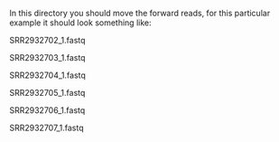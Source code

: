 In this directory you should move the forward reads, for this particular example it should look something like:

SRR2932702_1.fastq

SRR2932703_1.fastq

SRR2932704_1.fastq

SRR2932705_1.fastq

SRR2932706_1.fastq

SRR2932707_1.fastq
